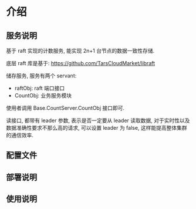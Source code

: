# 介绍

## 服务说明

基于 raft 实现的计数服务, 能实现 2n+1 台节点的数据一致性存储.

底层 raft 库是基于: https://github.com/TarsCloudMarket/libraft

储存服务, 服务有两个 servant:

- raftObj: raft 端口接口
- CountObj: 业务服务模块

使用者调用 Base.CountServer.CountObj 接口即可.

读接口, 都带有 leader 参数, 表示是否一定要从 leader 读取数据, 对于实时性以及数据准确性要求不那么高的请求, 可以设置 leader 为 false, 这样能提高整体集群的通信效率.

## 配置文件

## 部署说明

## 使用说明
